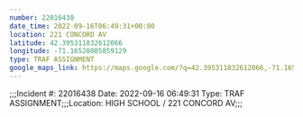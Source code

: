 ```yaml
---
number: 22016438
date_time: 2022-09-16T06:49:31+00:00
location: 221 CONCORD AV
latitude: 42.395311832612066
longitude: -71.16528005859129
type: TRAF ASSIGNMENT
google_maps_link: https://maps.google.com/?q=42.395311832612066,-71.16528005859129
---
```


;;;Incident #: 22016438  Date: 2022-09-16 06:49:31   Type: TRAF ASSIGNMENT;;;Location: HIGH SCHOOL / 221 CONCORD AV;;;
